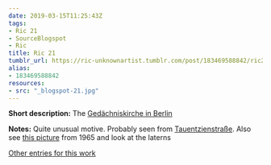 ```yaml
---
date: 2019-03-15T11:25:43Z
tags:
- Ric 21
- SourceBlogspot
- Ric
title: Ric 21
tumblr_url: https://ric-unknownartist.tumblr.com/post/183469588842/ric21
alias:
- 183469588842
resources:
- src: "_blogspot-21.jpg"
---
```


**Short description:** The [Gedächniskirche in Berlin](https://en.wikipedia.org/wiki/Kaiser_Wilhelm_Memorial_Church)

**Notes:** Quite unusual motive. Probably seen from [Tauentzienstraße](https://goo.gl/maps/eN1pcgB69sG2). Also see [this picture](http://www.bilderbuch-berlin.net/Fotos/315460) from 1965 and look at the laterns

[Other entries for this work](/tags/Ric-21)
